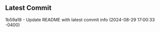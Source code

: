 
## Latest Commit
1b59a18 - Update README with latest commit info (2024-08-29 17:00:33 -0400) <Yunxi-Zhou>
